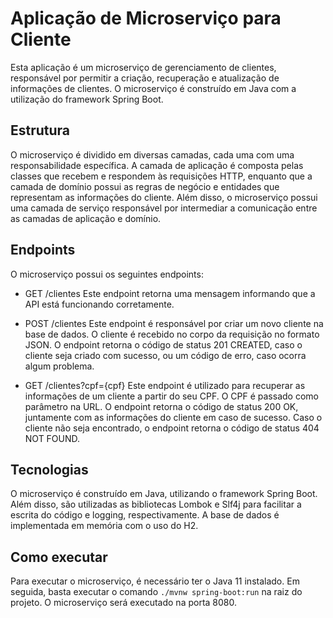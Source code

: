 # Aplicação de Microserviço para Cliente

Esta aplicação é um microserviço de gerenciamento de clientes, responsável por permitir a criação, recuperação e atualização de informações de clientes. O microserviço é construído em Java com a utilização do framework Spring Boot.

## Estrutura

O microserviço é dividido em diversas camadas, cada uma com uma responsabilidade específica. A camada de aplicação é composta pelas classes que recebem e respondem às requisições HTTP, enquanto que a camada de domínio possui as regras de negócio e entidades que representam as informações do cliente. Além disso, o microserviço possui uma camada de serviço responsável por intermediar a comunicação entre as camadas de aplicação e domínio.

## Endpoints

O microserviço possui os seguintes endpoints:

- GET /clientes
Este endpoint retorna uma mensagem informando que a API está funcionando corretamente.

- POST /clientes
Este endpoint é responsável por criar um novo cliente na base de dados. O cliente é recebido no corpo da requisição no formato JSON. O endpoint retorna o código de status 201 CREATED, caso o cliente seja criado com sucesso, ou um código de erro, caso ocorra algum problema.

- GET /clientes?cpf={cpf}
Este endpoint é utilizado para recuperar as informações de um cliente a partir do seu CPF. O CPF é passado como parâmetro na URL. O endpoint retorna o código de status 200 OK, juntamente com as informações do cliente em caso de sucesso. Caso o cliente não seja encontrado, o endpoint retorna o código de status 404 NOT FOUND.

## Tecnologias

O microserviço é construído em Java, utilizando o framework Spring Boot. Além disso, são utilizadas as bibliotecas Lombok e Slf4j para facilitar a escrita do código e logging, respectivamente. A base de dados é implementada em memória com o uso do H2.

## Como executar

Para executar o microserviço, é necessário ter o Java 11 instalado. Em seguida, basta executar o comando `./mvnw spring-boot:run` na raiz do projeto. O microserviço será executado na porta 8080.
